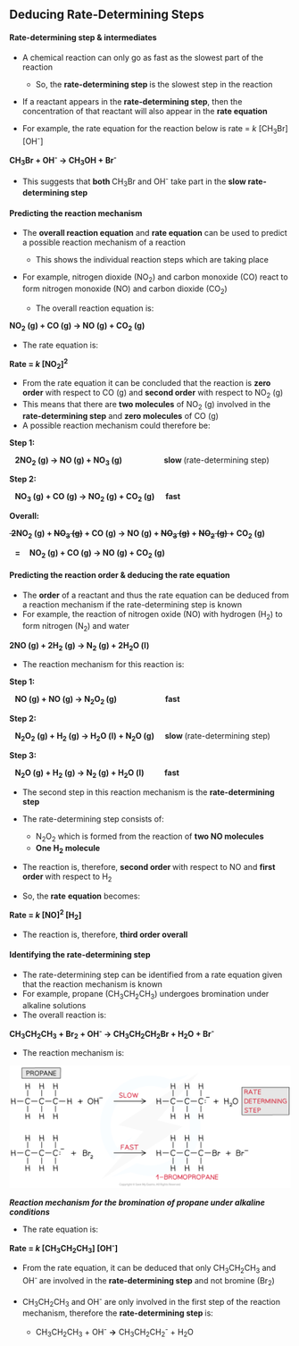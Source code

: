 Deducing Rate-Determining Steps
-------------------------------

#### Rate-determining step & intermediates

* A chemical reaction can only go as fast as the slowest part of the reaction

  + So, the <b>rate-determining step </b>is the slowest step in the reaction
* If a reactant appears in the <b>rate-determining step</b>, then the concentration of that reactant will also appear in the <b>rate equation</b>
* For example, the rate equation for the reaction below is rate = <i>k </i>[CH<sub>3</sub>Br] [OH<sup>-</sup>]

<b>CH</b><sub><b>3</b></sub><b>Br + OH</b><sup><b>-</b></sup><b> → CH</b><sub><b>3</b></sub><b>OH + Br</b><sup><b>-</b></sup>

* This suggests that <b>both </b>CH<sub>3</sub>Br and OH<sup>-</sup> take part in the <b>slow rate-determining step</b>

#### Predicting the reaction mechanism

* The <b>overall reaction equation</b> and <b>rate equation</b> can be used to predict a possible reaction mechanism of a reaction

  + This shows the individual reaction steps which are taking place
* For example, nitrogen dioxide (NO<sub>2</sub>) and carbon monoxide (CO) react to form nitrogen monoxide (NO) and carbon dioxide (CO<sub>2</sub>)

  + The overall reaction equation is:

<b>NO</b><sub><b>2</b></sub><b> (g) + CO (g) → NO (g) + CO</b><sub><b>2</b></sub><b> (g)</b>

* The rate equation is:

<b>Rate = </b><i><b>k</b></i><b> [NO</b><sub><b>2</b></sub><b>]</b><sup><b>2</b></sup>

* From the rate equation it can be concluded that the reaction is <b>zero order</b> with respect to CO (g) and <b>second order</b> with respect to NO<sub>2</sub> (g)
* This means that there are <b>two molecules</b> of NO<sub>2</sub> (g) involved in the <b>rate-determining step</b> and <b>zero molecules</b> of CO (g)
* A possible reaction mechanism could therefore be:

<b>Step 1:</b>

<b>   2NO</b><sub><b>2</b></sub><b> (g) → NO (g) + NO</b><sub><b>3</b></sub><b> (g)</b>                   <b>slow </b>(rate-determining step)

<b>Step 2:</b>

<b>   NO</b><sub><b>3</b></sub><b> (g) + CO (g) → NO</b><sub><b>2</b></sub><b> (g) + CO</b><sub><b>2</b></sub><b> (g)</b>     <b>fast</b>

<b>Overall:</b>

<s><b> 2</b></s><b>NO</b><sub><b>2</b></sub><b> (g) + </b><s><b>NO</b></s><sub><s><b>3</b></s></sub><s><b> (g)</b></s><b> + CO (g) → NO (g) + </b><s><b>NO</b></s><sub><s><b>3</b></s></sub><s><b> (g)</b></s><b> + </b><s><b>NO</b></s><sub><s><b>2</b></s></sub><s><b> (g) </b></s><b>+ CO</b><sub><b>2</b></sub><b> (g)</b>

<b>   =     NO</b><sub><b>2</b></sub><b> (g) + CO (g) → NO (g) + CO</b><sub><b>2</b></sub><b> (g)</b>

#### Predicting the reaction order & deducing the rate equation

* The <b>order</b> of a reactant and thus the rate equation can be deduced from a reaction mechanism if the rate-determining step is known
* For example, the reaction of nitrogen oxide (NO) with hydrogen (H<sub>2</sub>) to form nitrogen (N<sub>2</sub>) and water

<b>2NO (g) + 2H</b><sub><b>2</b></sub><b> (g) → N</b><sub><b>2</b></sub><b> (g) + 2H</b><sub><b>2</b></sub><b>O (l)</b>

* The reaction mechanism for this reaction is:

<b>Step 1:</b>

<b>   NO (g) + NO (g) → N</b><sub><b>2</b></sub><b>O</b><sub><b>2 </b></sub><b>(g)</b>                      <b>fast</b>

<b>Step 2:</b>

<b>   N</b><sub><b>2</b></sub><b>O</b><sub><b>2</b></sub><b> (g) + H</b><sub><b>2</b></sub><b> (g) → H</b><sub><b>2</b></sub><b>O (l) + N</b><sub><b>2</b></sub><b>O (g) </b>    <b>slow </b>(rate-determining step)

<b>Step 3:</b>

<b>   N</b><sub><b>2</b></sub><b>O (g) + H</b><sub><b>2</b></sub><b> (g) → N</b><sub><b>2</b></sub><b> (g) + H</b><sub><b>2</b></sub><b>O (l)           fast</b>

* The second step in this reaction mechanism is the <b>rate-determining step</b>
* The rate-determining step consists of:

  + N<sub>2</sub>O<sub>2</sub> which is formed from the reaction of <b>two NO molecules</b>
  + <b>One H</b><sub><b>2</b></sub><b> molecule</b>
* The reaction is, therefore, <b>second order </b>with respect to NO and <b>first order </b>with respect to H<sub>2</sub>
* So, the <b>rate</b> <b>equation</b> becomes:

<b>Rate = </b><i><b>k</b></i><b> [NO]</b><sup><b>2</b></sup><b> [H</b><sub><b>2</b></sub><b>]</b>

* The reaction is, therefore, <b>third order overall</b>

#### Identifying the rate-determining step

* The rate-determining step can be identified from a rate equation given that the reaction mechanism is known
* For example, propane (CH<sub>3</sub>CH<sub>2</sub>CH<sub>3</sub>) undergoes bromination under alkaline solutions
* The overall reaction is:

<b>CH</b><sub><b>3</b></sub><b>CH</b><sub><b>2</b></sub><b>CH</b><sub><b>3</b></sub><b> + Br</b><sub><b>2</b></sub><b> + OH</b><sup><b>-</b></sup><b> → CH</b><sub><b>3</b></sub><b>CH</b><sub><b>2</b></sub><b>CH</b><sub><b>2</b></sub><b>Br + H</b><sub><b>2</b></sub><b>O + Br</b><sup><b>-</b></sup>

* The reaction mechanism is:

![Reaction Kinetics - Reaction Mechanism Bromination Propane, downloadable AS & A Level Chemistry revision notes](5.6-Reaction-Kinetics-Reaction-Mechanism-Bromination-Propane.png)

<i><b>Reaction mechanism for the bromination of propane under alkaline conditions</b></i>

* The rate equation is:

<b>Rate = </b><i><b>k</b></i><b> [CH</b><sub><b>3</b></sub><b>CH</b><sub><b>2</b></sub><b>CH</b><sub><b>3</b></sub><b>] [OH</b><sup><b>-</b></sup><b>]</b>

* From the rate equation, it can be deduced that only CH<sub>3</sub>CH<sub>2</sub>CH<sub>3</sub> and OH<sup>- </sup>are involved in the <b>rate-determining step</b> and not bromine (Br<sub>2</sub>)
* CH<sub>3</sub>CH<sub>2</sub>CH<sub>3</sub> and OH<sup>-</sup> are only involved in the first step of the reaction mechanism, therefore the <b>rate-determining step </b>is:

  + CH<sub>3</sub>CH<sub>2</sub>CH<sub>3</sub> + OH<sup>-</sup> <b>→</b> CH<sub>3</sub>CH<sub>2</sub>CH<sub>2</sub><sup>-</sup> + H<sub>2</sub>O